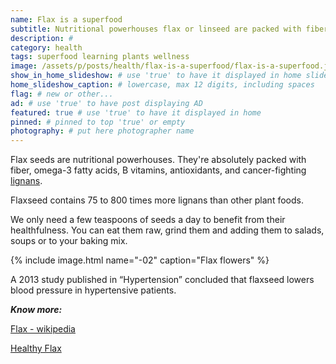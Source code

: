 ```yaml
---
name: Flax is a superfood
subtitle: Nutritional powerhouses flax or linseed are packed with fiber, omega-3, vitamins, and antioxidants.
description: #
category: health
tags: superfood learning plants wellness
image: /assets/p/posts/health/flax-is-a-superfood/flax-is-a-superfood.jpg
show_in_home_slideshow: # use 'true' to have it displayed in home slideshow
home_slideshow_caption: # lowercase, max 12 digits, including spaces
flag: # new or other...
ad: # use 'true' to have post displaying AD
featured: true # use 'true' to have it displayed in home
pinned: # pinned to top 'true' or empty
photography: # put here photographer name
---
```

Flax seeds are nutritional powerhouses. They're absolutely packed with fiber, omega-3 fatty acids, B vitamins, antioxidants, and cancer-fighting [lignans](https://en.wikipedia.org/wiki/Lignan).

Flaxseed contains 75 to 800 times more lignans than other plant foods.

We only need a few teaspoons of seeds a day to benefit from their healthfulness. You can eat them raw, grind them and adding them to salads, soups or to your baking mix.

{% include image.html name="-02" caption="Flax flowers" %}

A 2013 study published in “Hypertension” concluded that flaxseed lowers blood pressure in hypertensive patients.

**_Know more:_**

[Flax - wikipedia](https://en.wikipedia.org/wiki/Flax)

[Healthy Flax](https://www.healthyflax.org/)
